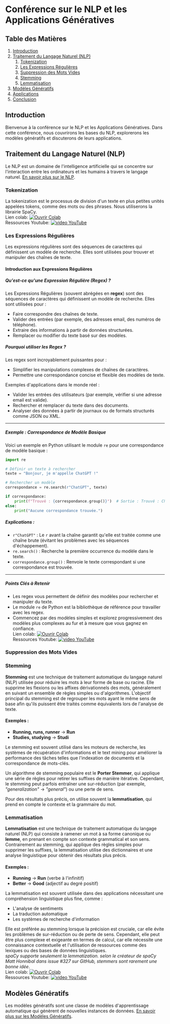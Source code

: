 # Conférence sur le NLP et les Applications Génératives

## Table des Matières
1. [Introduction](#introduction)
2. [Traitement du Langage Naturel (NLP)](#traitement-du-langage-naturel-nlp)
   1. [Tokenization](#tokenization)
   2. [Les Expressions Régulières](#les-expressions-régulières)
   3. [Suppression des Mots Vides](#suppression-des-mots-vides)
   4. [Stemming](#stemming)
   5. [Lemmatisation](#lemmatisation)
3. [Modèles Génératifs](#modèles-génératifs)
4. [Applications](#applications)
5. [Conclusion](#conclusion)

## Introduction
Bienvenue à la conférence sur le NLP et les Applications Génératives. Dans cette conférence, nous couvrirons les bases du NLP, explorerons les modèles génératifs et discuterons de leurs applications.

## Traitement du Langage Naturel (NLP)
Le NLP est un domaine de l'intelligence artificielle qui se concentre sur l'interaction entre les ordinateurs et les humains à travers le langage naturel. [En savoir plus sur le NLP](https://fr.wikipedia.org/wiki/Traitement_automatique_des_langues).

### Tokenization
La tokenization est le processus de division d'un texte en plus petites unités appelées tokens, comme des mots ou des phrases. 
Nous utiliserons la librairie SpaCy.\
Lien colab: [![Ouvrir Colab](https://colab.research.google.com/assets/colab-badge.svg)](https://colab.research.google.com/drive/1I6g9fNEL-RszTPupXUgCoZ0MAUK89oEH?authuser=1#scrollTo=_ZMRclVSFhVs)\
Ressources Youtube: [![video YouTube](https://img.shields.io/badge/Watch%20on-YouTube-red?logo=youtube)](https://www.youtube.com/watch?v=_lR3RjvYvF4&list=PLeo1K3hjS3uuvuAXhYjV2lMEShq2UYSwX&index=8)
### Les Expressions Régulières
Les expressions régulières sont des séquences de caractères qui définissent un modèle de recherche. Elles sont utilisées pour trouver et manipuler des chaînes de texte.
#### Introduction aux Expressions Régulières

##### Qu'est-ce qu'une Expression Régulière (Regex) ?

Les Expressions Régulières (souvent abrégées en **regex**) sont des séquences de caractères qui définissent un modèle de recherche. Elles sont utilisées pour :

- Faire correspondre des chaînes de texte.
- Valider des entrées (par exemple, des adresses email, des numéros de téléphone).
- Extraire des informations à partir de données structurées.
- Remplacer ou modifier du texte basé sur des modèles.

##### Pourquoi utiliser les Regex ?

Les regex sont incroyablement puissantes pour :
- Simplifier les manipulations complexes de chaînes de caractères.
- Permettre une correspondance concise et flexible des modèles de texte.

Exemples d'applications dans le monde réel :
- Valider les entrées des utilisateurs (par exemple, vérifier si une adresse email est valide).
- Rechercher et remplacer du texte dans des documents.
- Analyser des données à partir de journaux ou de formats structurés comme JSON ou XML.

---

##### Exemple : Correspondance de Modèle Basique

Voici un exemple en Python utilisant le module `re` pour une correspondance de modèle basique :

```python
import re

# Définir un texte à rechercher
texte = "Bonjour, je m'appelle ChatGPT !"

# Rechercher un modèle
correspondance = re.search(r"ChatGPT", texte)

if correspondance:
    print(f"Trouvé : {correspondance.group()}")  # Sortie : Trouvé : ChatGPT
else:
    print("Aucune correspondance trouvée.")
```

##### Explications :
- `r"ChatGPT"` : Le `r` avant la chaîne garantit qu'elle est traitée comme une chaîne brute (évitant les problèmes avec les séquences d'échappement).
- `re.search()` : Recherche la première occurrence du modèle dans le texte.
- `correspondance.group()` : Renvoie le texte correspondant si une correspondance est trouvée.

---

##### Points Clés à Retenir
- Les regex vous permettent de définir des modèles pour rechercher et manipuler du texte.
- Le module `re` de Python est la bibliothèque de référence pour travailler avec les regex.
- Commencez par des modèles simples et explorez progressivement des modèles plus complexes au fur et à mesure que vous gagnez en confiance.\
Lien colab: [![Ouvrir Colab](https://colab.research.google.com/assets/colab-badge.svg)](https://colab.research.google.com/drive/1JPKER9-cidEqEtMfmiknNZ4_-l8RZvWC#scrollTo=fdoXPwaT1tt1)\
Ressources Youtube: [![video YouTube](https://img.shields.io/badge/Watch%20on-YouTube-red?logo=youtube)](https://www.youtube.com/watch?v=lK9gx4q_vfI&list=PLeo1K3hjS3uuvuAXhYjV2lMEShq2UYSwX&index=3)


### Suppression des Mots Vides
### Stemming
**Stemming** est une technique de traitement automatique du langage naturel (NLP) utilisée pour réduire les mots à leur forme de base ou racine. Elle supprime les flexions ou les affixes dérivationnels des mots, généralement en suivant un ensemble de règles simples ou d'algorithmes. L'objectif principal du stemming est de regrouper les mots ayant le même sens de base afin qu'ils puissent être traités comme équivalents lors de l'analyse de texte.

#### Exemples :
- **Running, runs, runner** → **Run**
- **Studies, studying** → **Studi**

Le stemming est souvent utilisé dans les moteurs de recherche, les systèmes de récupération d'informations et le text mining pour améliorer la performance des tâches telles que l'indexation de documents et la correspondance de mots-clés.

Un algorithme de stemming populaire est le **Porter Stemmer**, qui applique une série de règles pour retirer les suffixes de manière itérative. Cependant, le stemming peut parfois entraîner une sur-réduction (par exemple, *"generalization"* → *"general"*) ou une perte de sens.

Pour des résultats plus précis, on utilise souvent la **lemmatisation**, qui prend en compte le contexte et la grammaire du mot.


### Lemmatisation
**Lemmatisation** est une technique de traitement automatique du langage naturel (NLP) qui consiste à ramener un mot à sa forme canonique ou **lemme**, en prenant en compte son contexte grammatical et son sens. Contrairement au stemming, qui applique des règles simples pour supprimer les suffixes, la lemmatisation utilise des dictionnaires et une analyse linguistique pour obtenir des résultats plus précis.

#### Exemples :
- **Running** → **Run** (verbe à l'infinitif)
- **Better** → **Good** (adjectif au degré positif)

La lemmatisation est souvent utilisée dans des applications nécessitant une compréhension linguistique plus fine, comme :
- L'analyse de sentiments
- La traduction automatique
- Les systèmes de recherche d'information

Elle est préférée au stemming lorsque la précision est cruciale, car elle évite les problèmes de sur-réduction ou de perte de sens. Cependant, elle peut être plus complexe et exigeante en termes de calcul, car elle nécessite une connaissance contextuelle et l'utilisation de ressources comme des lexiques ou des bases de données linguistiques.\
*spaCy supporte seulement la lemmatization. selon le créateur de spaCy Matt Honnibal dans issue #327 sur GitHub, stemmers sont rarement une bonne idée*.\
Lien colab: [![Ouvrir Colab](https://colab.research.google.com/assets/colab-badge.svg)](https://colab.research.google.com/drive/1I6g9fNEL-RszTPupXUgCoZ0MAUK89oEH?authuser=1#scrollTo=_ZMRclVSFhVs)\
Ressources Youtube: [![video YouTube](https://img.shields.io/badge/Watch%20on-YouTube-red?logo=youtube)](https://www.youtube.com/watch?v=HHAilAC3cXw&list=PLeo1K3hjS3uuvuAXhYjV2lMEShq2UYSwX&index=10)

## Modèles Génératifs
Les modèles génératifs sont une classe de modèles d'apprentissage automatique qui génèrent de nouvelles instances de données. [En savoir plus sur les Modèles Génératifs](https://fr.wikipedia.org/wiki/Modèle_génératif).